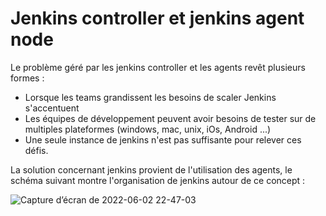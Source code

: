# Jenkins controller et jenkins agent node

Le problème géré par les jenkins controller et les agents revêt plusieurs formes : 

- Lorsque les teams grandissent les besoins de scaler Jenkins s'accentuent
- Les équipes de développement peuvent avoir besoins de tester sur de multiples plateformes (windows, mac, unix, iOs, Android ...)
- Une seule instance de jenkins n'est pas suffisante pour relever ces défis. 

La solution concernant jenkins provient de l'utilisation des agents, le schéma suivant montre l'organisation de jenkins autour de ce concept : 



![Capture d’écran de 2022-06-02 22-47-03](https://user-images.githubusercontent.com/98811386/171735270-a08d93e8-0cc2-4bf1-b983-b52ba7f1e278.png)
